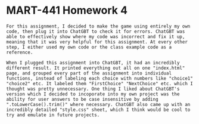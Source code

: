 # MART-441 Homework 4

    For this assignment, I decided to make the game using entirely my own code, then plug it into ChatGBT to check it for errors. ChatGBT was able to effectively show where my code was incorrect and fix it up, meaning that it was very helpful for this assignment. At every other step, I either used my own code or the class example code as a reference.

    When I plugged this assignment into ChatGBT, it had an incredibly different result. It printed everything out all on one "index.html" page, and grouped every part of the assignment into individual functions, instead of labeling each choice with numbers like "choice1" "choice2" etc. It labeled them "FirstChoice" "NextChoice" etc. which I thought was pretty unnecessary. One thing I liked about ChatGBT's version which I decided to incoporate into my own project was the ability for user answers to be case insensitive by adding ".toLowerCase().trim()" where necessary. ChatGBT also came up with an incredibly detailed "style.css" sheet, which I think would be cool to try and emulate in future projects.